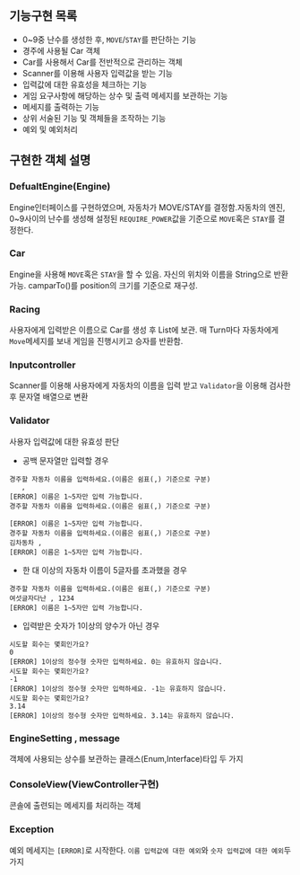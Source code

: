 ## 기능구현 목록
-   0~9중 난수를 생성한 후, ```MOVE```/```STAY```를 판단하는 기능
-   경주에 사용될 Car 객체
-   Car를 사용해서 Car를 전반적으로 관리하는 객체
-   Scanner를 이용해 사용자 입력값을 받는 기능
-   입력값에 대한 유효성을 체크하는 기능
-   게임 요구사항에 해당하는 상수 및 출력 메세지를 보관하는 기능
-   메세지를 출력하는 기능
-   상위 서술된 기능 및 객체들을 조작하는 기능
-   예외 및 예외처리 

## 구현한 객체 설명
### DefualtEngine(Engine)
Engine인터페이스를 구현하였으며, 자동차가 MOVE/STAY를 결정함.자동차의 엔진, 0~9사이의 난수를 생성해 설정된 ```REQUIRE_POWER```값을 기준으로 ```MOVE```혹은 ```STAY```를 결정한다.
### Car
Engine을 사용해 ```MOVE```혹은 ```STAY```을 할 수 있음. 자신의 위치와 이름을 String으로 반환 가능. camparTo()를 position의 크기를 기준으로 재구성.
### Racing
사용자에게 입력받은 이름으로 Car를 생성 후 List에 보관. 매 Turn마다 자동차에게 ```Move```메세지를 보내 게임을 진행시키고 승자를 반환함.
### Inputcontroller
Scanner를 이용해 사용자에게 자동차의 이름을 입력 받고 ```Validator```을 이용해 검사한 후 문자열 배열으로 변환
### Validator
사용자 입력값에 대한 유효성 판단
- 공백 문자열만 입력할 경우
```
경주할 자동차 이름을 입력하세요.(이름은 쉼표(,) 기준으로 구분)
   ,   
[ERROR] 이름은 1~5자만 입력 가능합니다.
경주할 자동차 이름을 입력하세요.(이름은 쉼표(,) 기준으로 구분)
        
[ERROR] 이름은 1~5자만 입력 가능합니다.
경주할 자동차 이름을 입력하세요.(이름은 쉼표(,) 기준으로 구분)
김차동차 ,   
[ERROR] 이름은 1~5자만 입력 가능합니다.
```

- 한 대 이상의 자동차 이름이 5글자를 초과했을 경우
```
경주할 자동차 이름을 입력하세요.(이름은 쉼표(,) 기준으로 구분)
여섯글자다난 , 1234
[ERROR] 이름은 1~5자만 입력 가능합니다.
```
- 입력받은 숫자가 1이상의 양수가 아닌 경우
```
시도할 회수는 몇회인가요?
0
[ERROR] 1이상의 정수형 숫자만 입력하세요. 0는 유효하지 않습니다.
시도할 회수는 몇회인가요?
-1
[ERROR] 1이상의 정수형 숫자만 입력하세요. -1는 유효하지 않습니다.
시도할 회수는 몇회인가요?
3.14
[ERROR] 1이상의 정수형 숫자만 입력하세요. 3.14는 유효하지 않습니다.
```
### EngineSetting , message
객체에 사용되는 상수를 보관하는 클래스(Enum,Interface)타입 두 가지
### ConsoleView(ViewController구현)
콘솔에 출련되는 메세지를 처리하는 객체
### Exception
예외 메세지는 ```[ERROR]```로 시작한다. `이름 입력값에 대한 예외`와 `숫자 입력값에 대한 예외`두 가지

